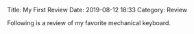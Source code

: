 Title: My First Review
Date: 2019-08-12 18:33
Category: Review

Following is a review of my favorite mechanical keyboard.
